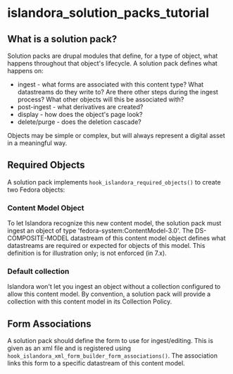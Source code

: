 # islandora_solution_packs_tutorial
## What is a solution pack?
Solution packs are drupal modules that define, for a type of object, what happens throughout that  object's lifecycle. A solution pack defines what happens on:
* ingest - what forms are associated with this content type? What datastreams do they write to? Are there other steps during the ingest process? What other objects will this be associated with? 
* post-ingest - what derivatives are created?
* display - how does the object's page look?
* delete/purge - does the deletion cascade?

Objects may be simple or complex, but will always represent a digital asset in a meaningful way. 


## Required Objects

A solution pack implements ```hook_islandora_required_objects()``` to create two Fedora objects:
### Content Model Object 
To let Islandora recognize this new content model, the solution pack must ingest an object of type 'fedora-system:ContentModel-3.0'. The DS-COMPOSITE-MODEL datastream of this content model object defines what datastreams are required or expected for objects of this model. This definition is for illustration only; is not enforced (in 7.x).
### Default collection 
Islandora won't let you ingest an object without a collection configured to allow this content model. By convention, a solution pack will provide a collection with this content model in its Collection Policy.

## Form Associations
A solution pack should define the form to use for ingest/editing. This is given as an xml file and is registered using ```hook_islandora_xml_form_builder_form_associations()```. The association links this form to a specific datastream of this content model. 
